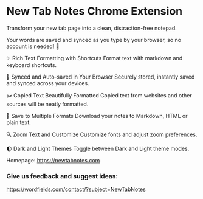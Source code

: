 # New Tab Notes Chrome Extension
Transform your new tab page into a clean, distraction-free notepad.

Your words are saved and synced as you type by your browser, so no account is needed! 📑

✨ Rich Text Formatting with Shortcuts
Format text with markdown and keyboard shortcuts.

🔄 Synced and Auto-saved in Your Browser
Securely stored, instantly saved and synced across your devices.

✂️ Copied Text Beautifully Formatted
Copied text from websites and other sources will be neatly formatted.

📝 Save to Multiple Formats
Download your notes to Markdown, HTML or plain text.

🔍 Zoom Text and Customize
Customize fonts and adjust zoom preferences.

🌓 Dark and Light Themes
Toggle between Dark and Light theme modes.

Homepage: https://newtabnotes.com

### Give us feedback and suggest ideas: 
https://wordfields.com/contact/?subject=NewTabNotes